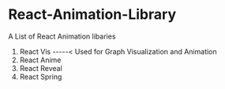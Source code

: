 # React-Animation-Library
A List of React Animation libaries

1. React Vis -----< Used for Graph Visualization and Animation
2. React Anime
3. React Reveal
4. React Spring

